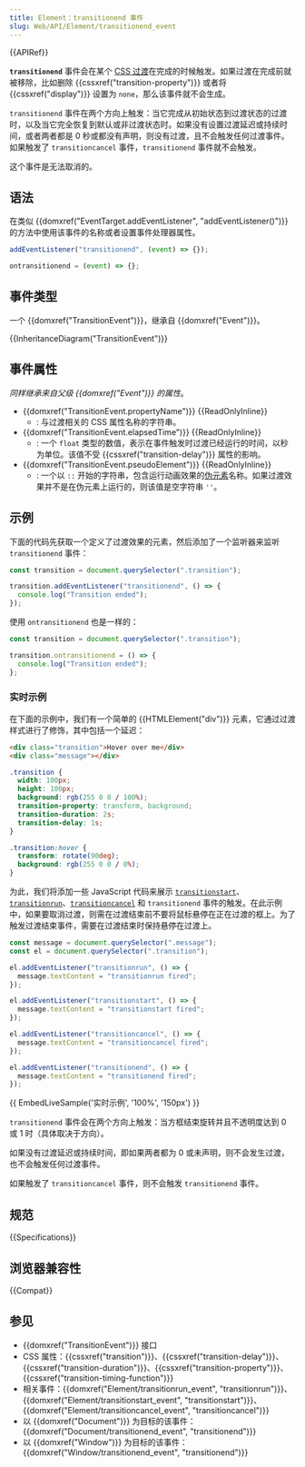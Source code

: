 ```yaml
---
title: Element：transitionend 事件
slug: Web/API/Element/transitionend_event
---
```


{{APIRef}}

**`transitionend`** 事件会在某个 [CSS 过渡](/zh-CN/docs/Web/CSS/CSS_transitions/Using_CSS_transitions)在完成的时候触发。如果过渡在完成前就被移除，比如删除 {{cssxref("transition-property")}} 或者将 {{cssxref("display")}} 设置为 `none`，那么该事件就不会生成。

`transitionend` 事件在两个方向上触发：当它完成从初始状态到过渡状态的过渡时，以及当它完全恢复到默认或非过渡状态时。如果没有设置过渡延迟或持续时间，或者两者都是 0 秒或都没有声明，则没有过渡，且不会触发任何过渡事件。如果触发了 `transitioncancel` 事件，`transitionend` 事件就不会触发。

这个事件是无法取消的。

## 语法

在类似 {{domxref("EventTarget.addEventListener", "addEventListener()")}} 的方法中使用该事件的名称或者设置事件处理器属性。

```js
addEventListener("transitionend", (event) => {});

ontransitionend = (event) => {};
```

## 事件类型

一个 {{domxref("TransitionEvent")}}，继承自 {{domxref("Event")}}。

{{InheritanceDiagram("TransitionEvent")}}

## 事件属性

_同样继承来自父级 {{domxref("Event")}} 的属性_。

- {{domxref("TransitionEvent.propertyName")}} {{ReadOnlyInline}}
  - : 与过渡相关的 CSS 属性名称的字符串。
- {{domxref("TransitionEvent.elapsedTime")}} {{ReadOnlyInline}}
  - : 一个 `float` 类型的数值，表示在事件触发时过渡已经运行的时间，以秒为单位。该值不受 {{cssxref("transition-delay")}} 属性的影响。
- {{domxref("TransitionEvent.pseudoElement")}} {{ReadOnlyInline}}
  - : 一个以 `::` 开始的字符串，包含运行动画效果的[伪元素](/zh-CN/docs/Web/CSS/Pseudo-elements)名称。如果过渡效果并不是在伪元素上运行的，则该值是空字符串 `''`。

## 示例

下面的代码先获取一个定义了过渡效果的元素，然后添加了一个监听器来监听 `transitionend` 事件：

```js
const transition = document.querySelector(".transition");

transition.addEventListener("transitionend", () => {
  console.log("Transition ended");
});
```

使用 `ontransitionend` 也是一样的：

```js
const transition = document.querySelector(".transition");

transition.ontransitionend = () => {
  console.log("Transition ended");
};
```

### 实时示例

在下面的示例中，我们有一个简单的 {{HTMLElement("div")}} 元素，它通过过渡样式进行了修饰，其中包括一个延迟：

```html
<div class="transition">Hover over me</div>
<div class="message"></div>
```

```css
.transition {
  width: 100px;
  height: 100px;
  background: rgb(255 0 0 / 100%);
  transition-property: transform, background;
  transition-duration: 2s;
  transition-delay: 1s;
}

.transition:hover {
  transform: rotate(90deg);
  background: rgb(255 0 0 / 0%);
}
```

为此，我们将添加一些 JavaScript 代码来展示 [`transitionstart`](/zh-CN/docs/Web/API/Element/transitionstart_event)、[`transitionrun`](/zh-CN/docs/Web/API/Element/transitionrun_event)、[`transitioncancel`](/zh-CN/docs/Web/API/Element/transitioncancel_event) 和 `transitionend` 事件的触发。在此示例中，如果要取消过渡，则需在过渡结束前不要将鼠标悬停在正在过渡的框上。为了触发过渡结束事件，需要在过渡结束时保持悬停在过渡上。

```js
const message = document.querySelector(".message");
const el = document.querySelector(".transition");

el.addEventListener("transitionrun", () => {
  message.textContent = "transitionrun fired";
});

el.addEventListener("transitionstart", () => {
  message.textContent = "transitionstart fired";
});

el.addEventListener("transitioncancel", () => {
  message.textContent = "transitioncancel fired";
});

el.addEventListener("transitionend", () => {
  message.textContent = "transitionend fired";
});
```

{{ EmbedLiveSample('实时示例', '100%', '150px') }}

`transitionend` 事件会在两个方向上触发：当方框结束旋转并且不透明度达到 0 或 1 时（具体取决于方向）。

如果没有过渡延迟或持续时间，即如果两者都为 0 或未声明，则不会发生过渡，也不会触发任何过渡事件。

如果触发了 `transitioncancel` 事件，则不会触发 `transitionend` 事件。

## 规范

{{Specifications}}

## 浏览器兼容性

{{Compat}}

## 参见

- {{domxref("TransitionEvent")}} 接口
- CSS 属性：{{cssxref("transition")}}、{{cssxref("transition-delay")}}、{{cssxref("transition-duration")}}、{{cssxref("transition-property")}}、{{cssxref("transition-timing-function")}}
- 相关事件：{{domxref("Element/transitionrun_event", "transitionrun")}}、{{domxref("Element/transitionstart_event", "transitionstart")}}、{{domxref("Element/transitioncancel_event", "transitioncancel")}}
- 以 {{domxref("Document")}} 为目标的该事件：{{domxref("Document/transitionend_event", "transitionend")}}
- 以 {{domxref("Window")}} 为目标的该事件：{{domxref("Window/transitionend_event", "transitionend")}}
